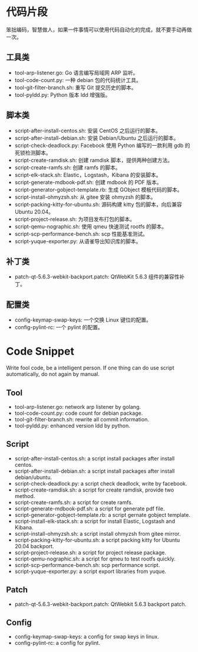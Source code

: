 # 代码片段

笨拙编码，智慧做人，如果一件事情可以使用代码自动化的完成，就不要手动再做一次。

## 工具类

- tool-arp-listener.go: Go 语言编写局域网 ARP 监听。
- tool-code-count.py: 一种 debian 包的代码统计工具。
- tool-git-filter-branch.sh: 重写 Git 提交历史的脚本。
- tool-pyldd.py: Python 版本 ldd 增强版。

## 脚本类

- script-after-install-centos.sh: 安装 CentOS 之后运行的脚本。
- script-after-install-debian.sh: 安装 Debian/Ubuntu 之后运行的脚本。
- script-check-deadlock.py: Facebook 使用 Python 编写的一款利用 gdb 的死锁检测脚本。
- script-create-ramdisk.sh: 创建 ramdisk 脚本，提供两种创建方法。
- script-create-ramfs.sh: 创建 ramfs 的脚本。
- script-elk-stack.sh: Elastic，Logstash，Kibana 的安装脚本。
- script-generate-mdbook-pdf.sh: 创建 mdbook 的 PDF 版本。
- script-generator-gobject-template.rb: 生成 GObject 模板代码的脚本。
- script-install-ohmyzsh.sh: 从 gitee 安装 ohmyzsh 的脚本。
- script-packing-kitty-for-ubuntu.sh: 源码构建 kitty 包的脚本，向后兼容 Ubuntu 20.04。
- script-project-release.sh: 为项目发布打包的脚本。
- script-qemu-nographic.sh: 使用 qmeu 快速测试 rootfs 的脚本。
- script-scp-performance-bench.sh: scp 性能基准测试。
- script-yuque-exporter.py: 从语雀导出知识库的脚本。

## 补丁类

- patch-qt-5.6.3-webkit-backport.patch: QtWebKit 5.6.3 组件的兼容性补丁。

## 配置类

- config-keymap-swap-keys: 一个交换 Linux 键位的配置。
- config-pylint-rc: 一个 pylint 的配置。

# Code Snippet

Write fool code, be a intelligent person. If one thing can do use script automatically, do not again by manual.

## Tool

- tool-arp-listener.go: network arp listener by golang.
- tool-code-count.py: code count for debian package.
- tool-git-filter-branch.sh: rewrite all commit information.
- tool-pyldd.py: enhanced version ldd by python.

## Script

- script-after-install-centos.sh: a script install packages after install centos.
- script-after-install-debian.sh: a script install packages after install debian/ubuntu.
- script-check-deadlock.py: a script check deadlock, write by facebook.
- script-create-ramdisk.sh: a script for create ramdisk, provide two method.
- script-create-ramfs.sh: a script for create ramfs.
- script-generate-mdbook-pdf.sh: a script for generate pdf file.
- script-generator-gobject-template.rb: a script gernate gobject template.
- script-install-elk-stack.sh: a script for install Elastic, Logstash and Kibana.
- script-install-ohmyzsh.sh: a script install ohmyzsh from gitee mirror.
- script-packing-kitty-for-ubuntu.sh: a script packing kitty for Ubuntu 20.04 backport.
- script-project-release.sh: a script for project release package.
- script-qemu-nographic.sh: a script for qmeu to test rootfs quickly.
- script-scp-performance-bench.sh: scp performance script.
- script-yuque-exporter.py: a script export libraries from yuque.

## Patch

- patch-qt-5.6.3-webkit-backport.patch: QtWebkit 5.6.3 backport patch.

## Config

- config-keymap-swap-keys: a config for swap keys in linux.
- config-pylint-rc: a config for pylint.
